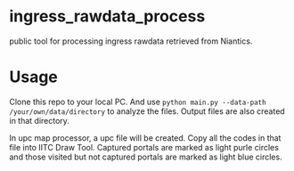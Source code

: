 # ingress_rawdata_process
public tool for processing ingress rawdata retrieved from Niantics.

# Usage
Clone this repo to your local PC. And use `python main.py --data-path /your/own/data/directory` to analyze the files. Output files are also created in that directory.

In upc map processor, a upc file will be created. Copy all the codes in that file into IITC Draw Tool. Captured portals are marked as light purle circles and those visited but not captured portals are marked as light blue circles.
